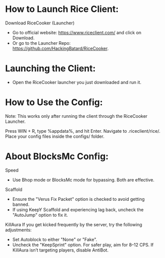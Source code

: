# How to Launch Rice Client:
Download RiceCooker (Launcher)
- Go to official website: https://www.riceclient.com/ and click on Download.
- Or go to the Launcher Repo: https://github.com/HackingBatard/RiceCooker.

# Launching the Client:
- Open the RiceCooker launcher you just downloaded and run it.

# How to Use the Config:
Note: This works only after running the client through the RiceCooker Launcher.

Press WIN + R, type %appdata%, and hit Enter.
Navigate to .riceclient/rice/.
Place your config files inside the configs/ folder.

# About BlocksMc Config:
Speed
- Use Bhop mode or BlocksMc mode for bypassing. Both are effective.
  
Scaffold
- Ensure the "Verus Fix Packet" option is checked to avoid getting banned.
- If using KeepY Scaffold and experiencing lag back, uncheck the "AutoJump" option to fix it.

KillAura
If you get kicked frequently by the server, try the following adjustments:
- Set Autoblock to either "None" or "Fake".
- Uncheck the "KeepSprint" option.
For safer play, aim for 8–12 CPS.
If KillAura isn’t targeting players, disable AntiBot.

